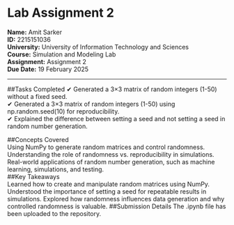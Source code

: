# Lab Assignment 2

**Name:** Amit Sarker  
**ID:** 2215151036  
**University:** University of Information Technology and Sciences  
**Course:** Simulation and Modeling Lab  
**Assignment:** Assignment 2  
**Due Date:** 19 February 2025  

---

##Tasks Completed
✔ Generated a 3×3 matrix of random integers (1-50) without a fixed seed.   
✔ Generated a 3×3 matrix of random integers (1-50) using np.random.seed(10) for reproducibility.   
✔ Explained the difference between setting a seed and not setting a seed in random number generation.   

##Concepts Covered   
Using NumPy to generate random matrices and control randomness.
Understanding the role of randomness vs. reproducibility in simulations.
Real-world applications of random number generation, such as machine learning, simulations, and testing.   
##Key Takeaways   
Learned how to create and manipulate random matrices using NumPy.
Understood the importance of setting a seed for repeatable results in simulations.
Explored how randomness influences data generation and why controlled randomness is valuable.
##Submission Details
The .ipynb file has been uploaded to the repository.
